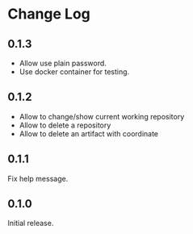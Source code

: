 # Change Log
## 0.1.3
* Allow use plain password.
* Use docker container for testing.

## 0.1.2
* Allow to change/show current working repository
* Allow to delete a repository
* Allow to delete an artifact with coordinate

## 0.1.1
Fix help message.

## 0.1.0
Initial release.
